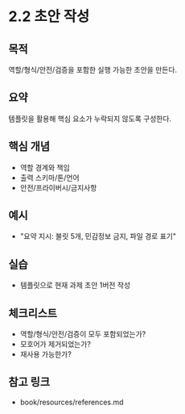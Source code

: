 # 2.2 초안 작성

## 목적
역할/형식/안전/검증을 포함한 실행 가능한 초안을 만든다.

## 요약
템플릿을 활용해 핵심 요소가 누락되지 않도록 구성한다.

## 핵심 개념
- 역할 경계와 책임
- 출력 스키마/톤/언어
- 안전/프라이버시/금지사항

## 예시
- "요약 지시: 불릿 5개, 민감정보 금지, 파일 경로 표기"

## 실습
- 템플릿으로 현재 과제 초안 1버전 작성

## 체크리스트
- 역할/형식/안전/검증이 모두 포함되었는가?
- 모호어가 제거되었는가?
- 재사용 가능한가?

## 참고 링크
- book/resources/references.md
